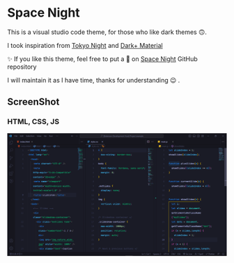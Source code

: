 # Space Night

This is a visual studio code theme, for those who like dark themes 🙃.

I took inspiration from [Tokyo Night](https://marketplace.visualstudio.com/items?itemName=enkia.tokyo-night) and [Dark+ Material](https://marketplace.visualstudio.com/items?itemName=vangware.dark-plus-material)

✨ If you like this theme, feel free to put a 🌟 on [Space Night](https://github.com/wilprom/space-night.git) GitHub repository

I will maintain it as I have time, thanks for understanding 😉 .

## ScreenShot

### HTML, CSS, JS
![HTML, CSS, JS](screenshot-vscode.png)